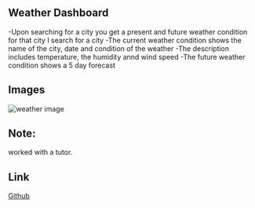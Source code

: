## Weather Dashboard

-Upon searching for a city you get a present and future weather condition for that city I search for a city
-The current weather condition shows the name of the city, date and condition of the weather
-The description includes temperature, the humidity annd wind speed
-The future weather condition shows a 5 day forecast

## Images

![weather image](https://user-images.githubusercontent.com/122416542/223629267-cc9b67bd-ead8-4338-ad45-b6d965c15ca0.PNG)

## Note:

worked with a tutor.

## Link

[Github](https://github.com/siahmoymajid/Weather-dashboard)
